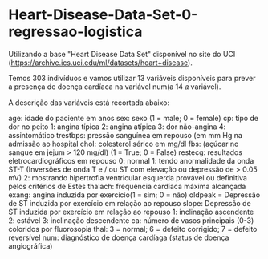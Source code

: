 # Heart-Disease-Data-Set-0-regressao-logistica

Utilizando a base  "Heart Disease Data Set" disponível no site do UCI (https://archive.ics.uci.edu/ml/datasets/heart+disease).

Temos 303 indivíduos e vamos utilizar 13 variáveis disponíveis para prever a presença de doença cardíaca na variável num(a 14 𝑎
  variável).

A descrição das variáveis está recortada abaixo:

age: idade do paciente em anos
sex: sexo (1 = male; 0 = female)
cp: tipo de dor no peito
1: angina típica
2: angina atípica
3: dor não-angina
4: assintomático
trestbps: pressão sanguínea em repouso (em mm Hg na admissão ao hospital
chol: colesterol sérico em mg/dl
fbs: (açúcar no sangue em jejum > 120 mg/dl) (1 = True; 0 = False)
restecg: resultados eletrocardiográficos em repouso
0: normal
1: tendo anormalidade da onda ST-T (Inversões de onda T e / ou ST com elevação ou depressão de > 0.05 mV)
2: mostrando hipertrofia ventricular esquerda provável ou definitiva pelos critérios de Estes
thalach: frequência cardíaca máxima alcançada
exang: angina induzida por exercício(1 = sim; 0 = não)
oldpeak = Depressão de ST induzida por exercício em relação ao repouso
slope: Depressão de ST induzida por exercício em relação ao repouso
1: inclinação ascendente
2: estável
3: inclinação descendente
ca: número de vasos principais (0-3) coloridos por fluorosopia
thal: 3 = normal; 6 = defeito corrigido; 7 = defeito reversível
num: diagnóstico de doença cardíaga (status de doença angiográfica)
